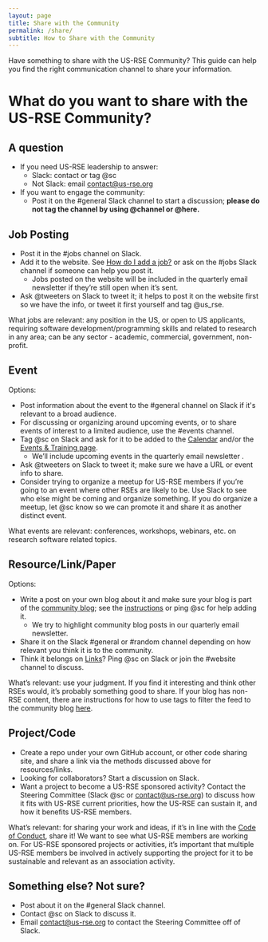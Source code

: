 ```yaml
---
layout: page
title: Share with the Community
permalink: /share/
subtitle: How to Share with the Community
---
```


Have something to share with the US-RSE Community?  This guide can help you find the right communication channel to share your information.  


# What do you want to share with the US-RSE Community?


## A question

*   If you need US-RSE leadership to answer:
    *   Slack: contact or tag @sc
    *   Not Slack: email [contact@us-rse.org](mailto:contact@us-rse.org) 
*   If you want to engage the community:
    *   Post it on the #general Slack channel to start a discussion; **please do not tag the channel by using @channel or @here.**


## Job Posting

*   Post it in the #jobs channel on Slack.
*   Add it to the website.  See [How do I add a job?](https://github.com/USRSE/usrse.github.io#2-how-do-i-add-a-job) or ask on the #jobs Slack channel if someone can help you post it.
    *   Jobs posted on the website will be included in the quarterly email newsletter if they’re still open when it’s sent.
*   Ask @tweeters on Slack to tweet it; it helps to post it on the website first so we have the info, or tweet it first yourself and tag @us_rse.

What jobs are relevant: any position in the US, or open to US applicants, requiring software development/programming skills and related to research in any area; can be any sector - academic, commercial, government, non-profit.


## Event

Options: 

*   Post information about the event to the #general channel on Slack if it's relevant to a broad audience.
*   For discussing or organizing around upcoming events, or to share events of interest to a limited audience, use the #events channel.
*   Tag @sc on Slack and ask for it to be added to the [Calendar](https://us-rse.org/calendar/) and/or the [Events & Training page](https://us-rse.org/events-training/).
    *   We’ll include upcoming events in the quarterly email newsletter .
*   Ask @tweeters on Slack to tweet it; make sure we have a URL or event info to share.
*   Consider trying to organize a meetup for US-RSE members if you’re going to an event where other RSEs are likely to be.  Use Slack to see who else might be coming and organize something.  If you do organize a meetup, let @sc know so we can promote it and share it as another distinct event.

What events are relevant: conferences, workshops, webinars, etc. on research software related topics.


## Resource/Link/Paper

Options: 

*   Write a post on your own blog about it and make sure your blog is part of the [community blog](https://us-rse.org/blog/); see the [instructions](https://github.com/USRSE/blog) or ping @sc for help adding it.
    *   We try to highlight community blog posts in our quarterly email newsletter.
*   Share it on the Slack #general or #random channel depending on how relevant you think it is to the community.
*   Think it belongs on [Links](https://us-rse.org/links/)? Ping @sc on Slack or join the #website channel to discuss.

What’s relevant: use your judgment.  If you find it interesting and think other RSEs would, it’s probably something good to share.  If your blog has non-RSE content, there are instructions for how to use tags to filter the feed to the community blog [here](https://github.com/USRSE/blog/blob/master/README.md). 


## Project/Code

*   Create a repo under your own GitHub account, or other code sharing site, and share a link via the methods discussed above for resources/links.
*   Looking for collaborators?  Start a discussion on Slack.
*   Want a project to become a US-RSE sponsored activity?  Contact the Steering Committee (Slack @sc or [contact@us-rse.org](mailto:contact@us-rse.org)) to discuss how it fits with US-RSE current priorities, how the US-RSE can sustain it, and how it benefits US-RSE members. 

What’s relevant: for sharing your work and ideas, if it’s in line with the [Code of Conduct](https://us-rse.org/code-of-conduct), share it!  We want to see what US-RSE members are working on.  For US-RSE sponsored projects or activities, it’s important that multiple US-RSE members be involved in actively supporting the project for it to be sustainable and relevant as an association activity.


## Something else?  Not sure?

*   Post about it on the #general Slack channel.
*   Contact @sc on Slack to discuss it.
*   Email [contact@us-rse.org](mailto:contact@us-rse.org) to contact the Steering Committee off of Slack.
